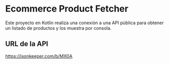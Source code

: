 
# Ecommerce Product Fetcher

Este proyecto en Kotlin realiza una conexión a una API pública para obtener un listado de productos y los muestra por consola.

## URL de la API

https://jsonkeeper.com/b/MX0A

